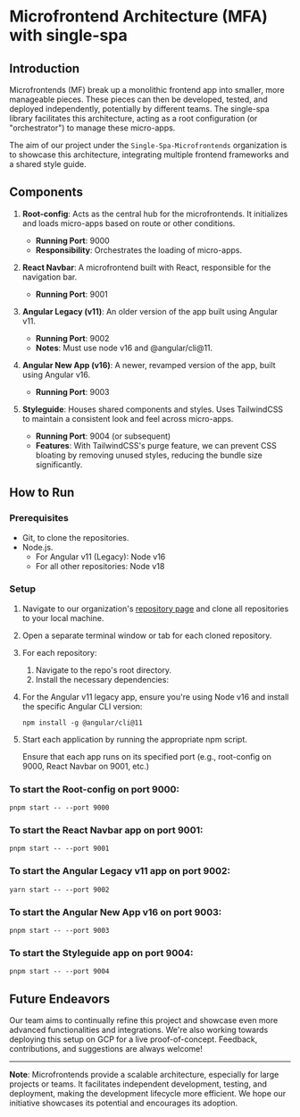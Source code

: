 # Microfrontend Architecture (MFA) with single-spa

## Introduction

Microfrontends (MF) break up a monolithic frontend app into smaller, more manageable pieces. These pieces can then be developed, tested, and deployed independently, potentially by different teams. The single-spa library facilitates this architecture, acting as a root configuration (or "orchestrator") to manage these micro-apps.

The aim of our project under the `Single-Spa-Microfrontends` organization is to showcase this architecture, integrating multiple frontend frameworks and a shared style guide.

## Components

1. **Root-config**: Acts as the central hub for the microfrontends. It initializes and loads micro-apps based on route or other conditions.
   - **Running Port**: 9000
   - **Responsibility**: Orchestrates the loading of micro-apps.

2. **React Navbar**: A microfrontend built with React, responsible for the navigation bar.
   - **Running Port**: 9001

3. **Angular Legacy (v11)**: An older version of the app built using Angular v11.
   - **Running Port**: 9002
   - **Notes**: Must use node v16 and @angular/cli@11.

4. **Angular New App (v16)**: A newer, revamped version of the app, built using Angular v16.
   - **Running Port**: 9003

5. **Styleguide**: Houses shared components and styles. Uses TailwindCSS to maintain a consistent look and feel across micro-apps.
   - **Running Port**: 9004 (or subsequent)
   - **Features**: With TailwindCSS's purge feature, we can prevent CSS bloating by removing unused styles, reducing the bundle size significantly.

## How to Run

### Prerequisites

- Git, to clone the repositories.
- Node.js. 
  - For Angular v11 (Legacy): Node v16
  - For all other repositories: Node v18

### Setup

1. Navigate to our organization's [repository page](https://github.com/orgs/Single-Spa-Microfrontends/repositories) and clone all repositories to your local machine.
   
2. Open a separate terminal window or tab for each cloned repository.

3. For each repository:
   1. Navigate to the repo's root directory.
   2. Install the necessary dependencies:

4. For the Angular v11 legacy app, ensure you're using Node v16 and install the specific Angular CLI version:
   ```
   npm install -g @angular/cli@11
   ```

5. Start each application by running the appropriate npm script.

   Ensure that each app runs on its specified port (e.g., root-config on 9000, React Navbar on 9001, etc.)

### To start the Root-config on port 9000:
`pnpm start -- --port 9000`

### To start the React Navbar app on port 9001:
`pnpm start -- --port 9001`

### To start the Angular Legacy v11 app on port 9002:
`yarn start -- --port 9002`

### To start the Angular New App v16 on port 9003:
`pnpm start -- --port 9003`

### To start the Styleguide app on port 9004:
`pnpm start -- --port 9004`

## Future Endeavors

Our team aims to continually refine this project and showcase even more advanced functionalities and integrations. We're also working towards deploying this setup on GCP for a live proof-of-concept. Feedback, contributions, and suggestions are always welcome!

---

**Note**: Microfrontends provide a scalable architecture, especially for large projects or teams. It facilitates independent development, testing, and deployment, making the development lifecycle more efficient. We hope our initiative showcases its potential and encourages its adoption.
